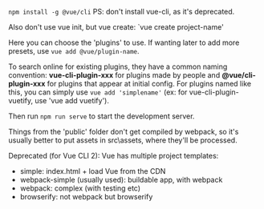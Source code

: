 `npm install -g @vue/cli`
PS: don't install vue-cli, as it's deprecated.

Also don't use vue init, but vue create: 
`vue create project-name'

Here you can choose the 'plugins' to use. If wanting later to add more presets, use `vue add @vue/plugin-name`. 

To search online for existing plugins, they have a common naming convention: **vue-cli-plugin-xxx** for plugins made by people and **@vue/cli-plugin-xxx** for plugins that appear at initial config. For plugins named like this, you can simply use `vue add 'simplename'` (ex: for vue-cli-plugin-vuetify, use 'vue add vuetify').

Then run `npm run serve` to start the development server.

Things from the 'public' folder don't get compiled by webpack, so it's usually better to put assets in src\assets, where they'll be processed.

Deprecated (for Vue CLI 2): 
Vue has multiple project templates:
- simple: index.html + load Vue from the CDN
- webpack-simple (usually used): buildable app, with webpack
- webpack: complex (with testing etc)
- browserify: not webpack but browserify

